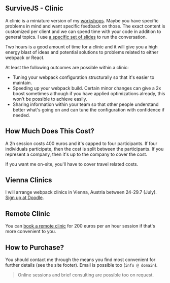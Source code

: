 ## SurviveJS - Clinic

A clinic is a miniature version of my [workshops](/workshop/). Maybe you have specific problems in mind and want specific feedback on those. The exact content is customized per client and we can spend time with your code in addition to general topics. I use [a specific set of slides](https://presentations.survivejs.com/webpack-the-good-parts/) to run the conversation.

Two hours is a good amount of time for a clinic and it will give you a high energy blast of ideas and potential solutions to problems related to either webpack or React.

At least the following outcomes are possible within a clinic:

* Tuning your webpack configuration structurally so that it's easier to maintain.
* Speeding up your webpack build. Certain minor changes can give a 2x boost sometimes although if you have applied optimizations already, this won't be possible to achieve easily.
* Sharing information within your team so that other people understand better what's going on and can tune the configuration with confidence if needed.

## How Much Does This Cost?

A 2h session costs 400 euros and it's capped to four participants. If four individuals participate, then the cost is split between the participants. If you represent a company, then it's up to the company to cover the cost.

If you want me on-site, you'll have to cover travel related costs.

## Vienna Clinics

I will arrange webpack clinics in Vienna, Austria between 24-29.7 (July). [Sign up at Doodle](https://survivejs.doodle.com/poll/mihayszmt5teb858).

## Remote Clinic

You can [book a remote clinic](https://calendly.com/survivejs/clinic-for-remote) for 200 euros per an hour session if that's more convenient to you.

## How to Purchase?

You should contact me through the means you find most convenient for further details (see the site footer). Email is possible too (`info @ domain`).

> Online sessions and brief consulting are possible too on request.
